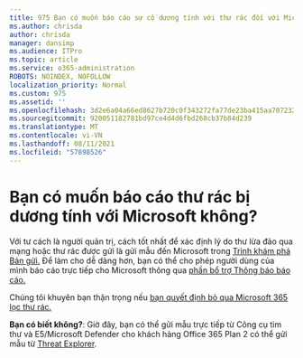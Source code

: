 ```yaml
---
title: 975 Bạn có muốn báo cáo sự cố dương tính với thư rác đối với Microsoft không?
ms.author: chrisda
author: chrisda
manager: dansimp
ms.audience: ITPro
ms.topic: article
ms.service: o365-administration
ROBOTS: NOINDEX, NOFOLLOW
localization_priority: Normal
ms.custom: 975
ms.assetid: ''
ms.openlocfilehash: 3d2e6a04a66ed8627b720c0f343272fa77de23ba415aa70723210587585c9b19
ms.sourcegitcommit: 920051182781bd97ce4d4d6fbd268cb37b84d239
ms.translationtype: MT
ms.contentlocale: vi-VN
ms.lasthandoff: 08/11/2021
ms.locfileid: "57898526"
---
```

# <a name="would-you-like-to-report-a-spam-false-positive-to-microsoft"></a>Bạn có muốn báo cáo thư rác bị dương tính với Microsoft không?

Với tư cách là người quản trị, cách tốt nhất để xác định lý do thư lừa đảo qua mạng hoặc thư rác được gửi là gửi mẫu đến Microsoft trong [Trình khám phá Bản gửi.](https://protection.office.com/reportsubmission) Để làm cho dễ dàng hơn, bạn có thể cho phép người dùng của mình báo cáo trực tiếp cho Microsoft thông qua [phần bổ trợ Thông báo báo cáo.](https://appsource.microsoft.com/product/office/WA104381180?src=office&tab=Overview)

Chúng tôi khuyên bạn thận trọng nếu [bạn quyết định bỏ qua Microsoft 365 lọc thư rác.](https://docs.microsoft.com/exchange/troubleshoot/antispam/cautions-against-bypassing-spam-filters)

**Bạn có biết không?**: Giờ [](https://protection.office.com/messagetrace) đây, bạn có thể gửi mẫu trực tiếp từ Công cụ tìm thư và E5/Microsoft Defender cho khách hàng Office 365 Plan 2 có thể gửi mẫu từ [Threat Explorer](https://docs.microsoft.com/microsoft-365/security/office-365-security/threat-explorer).

